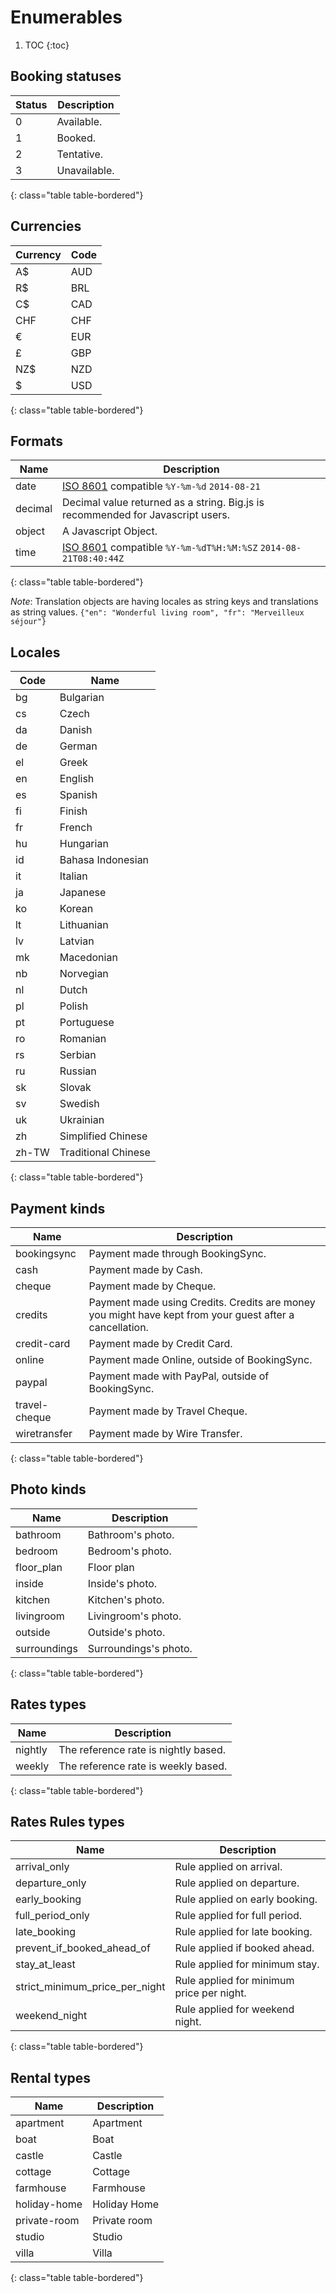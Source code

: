 # Enumerables

1. TOC
{:toc}

## Booking statuses

Status           | Description
-----------------|------------
0                | Available.
1                | Booked.
2                | Tentative.
3                | Unavailable.
{: class="table table-bordered"}

## Currencies

Currency         | Code
-----------------|------------
A$               | AUD
R$               | BRL
C$               | CAD
CHF              | CHF
€                | EUR
£                | GBP
NZ$              | NZD
$                | USD
{: class="table table-bordered"}

## Formats

Name             | Description
-----------------|------------
date             | [ISO 8601](http://en.wikipedia.org/wiki/ISO_8601#Dates) compatible `%Y-%m-%d` `2014-08-21`
decimal          | Decimal value returned as a string. Big.js is recommended for Javascript users.
object           | A Javascript Object.
time             | [ISO 8601](http://en.wikipedia.org/wiki/ISO_8601#UTC) compatible `%Y-%m-%dT%H:%M:%SZ` `2014-08-21T08:40:44Z`
{: class="table table-bordered"}

_Note_: Translation objects are having locales as string keys and translations as string values. `{"en": "Wonderful living room", "fr": "Merveilleux séjour"}`

## Locales

Code             | Name
-----------------|------------
bg               | Bulgarian
cs               | Czech
da               | Danish
de               | German
el               | Greek
en               | English
es               | Spanish
fi               | Finish
fr               | French
hu               | Hungarian
id               | Bahasa Indonesian
it               | Italian
ja               | Japanese
ko               | Korean
lt               | Lithuanian
lv               | Latvian
mk               | Macedonian
nb               | Norvegian
nl               | Dutch
pl               | Polish
pt               | Portuguese
ro               | Romanian
rs               | Serbian
ru               | Russian
sk               | Slovak
sv               | Swedish
uk               | Ukrainian
zh               | Simplified Chinese
zh-TW            | Traditional Chinese
{: class="table table-bordered"}

## Payment kinds

Name             | Description
-----------------|------------
bookingsync      | Payment made through BookingSync.
cash             | Payment made by Cash.
cheque           | Payment made by Cheque.
credits          | Payment made using Credits. Credits are money you might have kept from your guest after a cancellation.
credit-card      | Payment made by Credit Card.
online           | Payment made Online, outside of BookingSync.
paypal           | Payment made with PayPal, outside of BookingSync.
travel-cheque    | Payment made by Travel Cheque.
wiretransfer     | Payment made by Wire Transfer.
{: class="table table-bordered"}


## Photo kinds

Name             | Description
-----------------|------------
bathroom         | Bathroom's photo.
bedroom          | Bedroom's photo.
floor_plan       | Floor plan
inside           | Inside's photo.
kitchen          | Kitchen's photo.
livingroom       | Livingroom's photo.
outside          | Outside's photo.
surroundings     | Surroundings's photo.
{: class="table table-bordered"}

## Rates types

Name             | Description
-----------------|------------
nightly          | The reference rate is nightly based.
weekly           | The reference rate is weekly based.
{: class="table table-bordered"}

## Rates Rules types

Name                           | Description
-------------------------------|------------
arrival_only                   | Rule applied on arrival.
departure_only                 | Rule applied on departure.
early_booking                  | Rule applied on early booking.
full_period_only               | Rule applied for full period.
late_booking                   | Rule applied for late booking.
prevent_if_booked_ahead_of     | Rule applied if booked ahead.
stay_at_least                  | Rule applied for minimum stay.
strict_minimum_price_per_night | Rule applied for minimum price per night.
weekend_night                  | Rule applied for weekend night.
{: class="table table-bordered"}

## Rental types

Name             | Description
-----------------|------------
apartment        | Apartment
boat             | Boat
castle           | Castle
cottage          | Cottage
farmhouse        | Farmhouse
holiday-home     | Holiday Home
private-room     | Private room
studio           | Studio
villa            | Villa
{: class="table table-bordered"}
